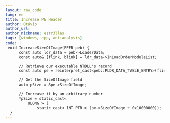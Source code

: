 ```yaml
---
layout: raw_code
lang: en
title: Increase PE Header
author: Otávio
author_url:
author_nickname: estr3llas
tags: [windows, cpp, antianalysis]
code: |
 void IncreaseSizeOfImage(PPEB peb) {
      const auto ldr_data = peb->LoaderData;
      const auto& [flink, blink] = ldr_data->InLoadOrderModuleList;

      // Retrieve our executable NTDLL's record
      const auto pe = reinterpret_cast<peb::PLDR_DATA_TABLE_ENTRY>(flink->Flink);

      // Get the SizeOfImage field
      auto pSize = &pe->SizeOfImage;

      // Increase it by an arbitrary number
      *pSize = static_cast<
          ULONG > (
              static_cast< INT_PTR > (pe->SizeOfImage + 0x10000000));
  }
---
```

